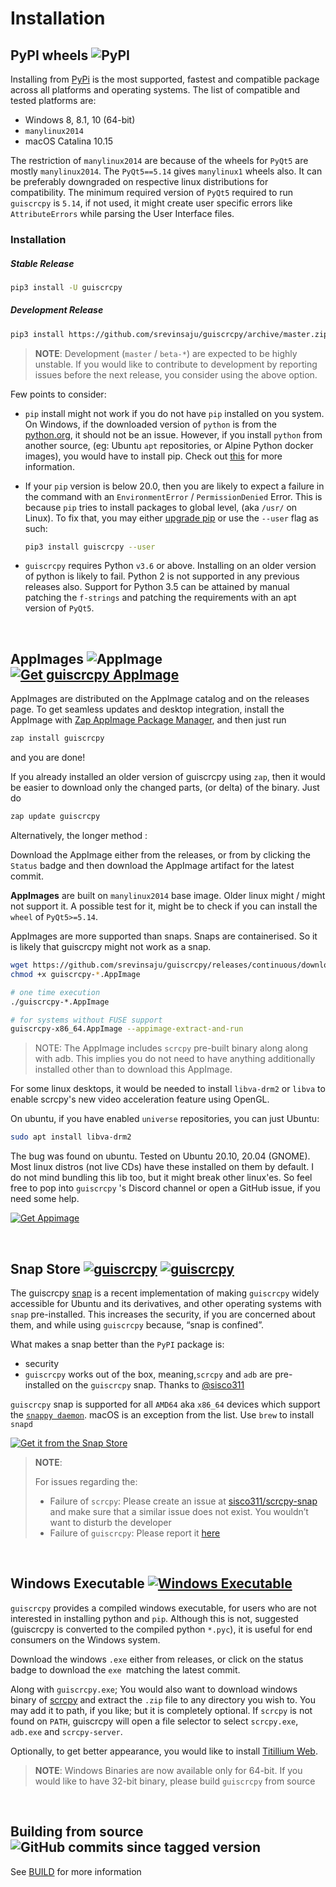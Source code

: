 # Installation

## PyPI wheels ![PyPI](https://img.shields.io/pypi/v/guiscrcpy?color=green&logo=python&logoColor=white)

Installing from [PyPi](https://pypi.org/project/guiscrcpy/) is the most supported, fastest and compatible package across all platforms and operating systems. The list of compatible and tested platforms are:

* Windows 8, 8.1, 10 (64-bit)
* `manylinux2014` 
* macOS Catalina 10.15

The restriction of `manylinux2014` are because of the wheels for `PyQt5` are mostly `manylinux2014`. The `PyQt5==5.14` gives `manylinux1` wheels also. It can be preferably downgraded on respective linux distributions for compatibility. The minimum required version of `PyQt5` required to run `guiscrcpy` is `5.14`, if not used, it might create user specific errors like `AttributeErrors` while parsing the User Interface files.

### Installation

##### Stable Release

```bash
pip3 install -U guiscrcpy
```

##### Development Release

```bash
pip3 install https://github.com/srevinsaju/guiscrcpy/archive/master.zip
```

> **NOTE**: Development (`master` / `beta-*`) are expected to be highly unstable. If you would like to contribute to development by reporting issues before the next release, you consider using the above option.

Few points to consider:

* `pip` install might not work if you do not have `pip` installed on you system. On Windows, if the downloaded version of `python` is from the [python.org](https://python.org), it should not be an issue. However, if you install `python` from another source, (eg: Ubuntu `apt` repositories, or Alpine Python docker images), you would have to install pip. Check out [this](https://google.com/search?q=How+to+install+pip) for more information.

* If your `pip` version is below 20.0, then you are likely to expect a failure in the command with an `EnvironmentError` / `PermissionDenied` Error. This is because `pip` tries to install packages to global level, (aka `/usr/` on Linux). To fix that, you may either [upgrade pip](https://google.com/search?q=How+to+upgrade+pip) or use the `--user` flag as such:

  ```bash
  pip3 install guiscrcpy --user
  ```

* `guiscrcpy` requires Python `v3.6` or above. Installing on an older version of python is likely to fail. Python 2 is not supported in any previous releases also. Support for Python 3.5 can be attained by manual patching the `f-strings` and patching the requirements with an apt version of `PyQt5`.


<br>

## AppImages ![AppImage](https://github.com/srevinsaju/guiscrcpy/workflows/AppImage/badge.svg) [![Get guiscrcpy AppImage](https://img.shields.io/endpoint?url=https%3A%2F%2Fwww.srevinsaju.me%2Fget-appimage%2Fguiscrcpy%2Fshields.json)](https://www.srevinsaju.me/get-appimage/guiscrcpy/)

AppImages are distributed on the AppImage catalog and on the releases page. To get seamless updates and desktop integration, install the AppImage
with [Zap AppImage Package Manager](https://github.com/srevinsaju/zap), and then just run

```bash
zap install guiscrcpy
``` 
and you are done!

If you already installed an older version of guiscrcpy 
using `zap`, then it would be easier to download only the 
changed parts, (or delta) of the binary. Just do

```bash
zap update guiscrcpy
```

Alternatively, the longer method : 

Download the AppImage either from the releases, or from by clicking the `Status` badge and then download the AppImage artifact for the latest commit.

**AppImages** are built on `manylinux2014` base image. Older linux might / might not support it. A possible test for it, might be to check if you can install the `wheel` of `PyQt5>=5.14`. 

AppImages are more supported than snaps. Snaps are containerised. So it is likely that guiscrcpy might not work as a snap.

```bash
wget https://github.com/srevinsaju/guiscrcpy/releases/continuous/download/guiscrcpy-*.AppImage
chmod +x guiscrcpy-*.AppImage

# one time execution
./guiscrcpy-*.AppImage

# for systems without FUSE support
guiscrcpy-x86_64.AppImage --appimage-extract-and-run
```

> NOTE: The AppImage includes `scrcpy` pre-built binary along 
along with adb. This implies you do not need to have anything 
additionally installed other than to download this AppImage. 

For some linux desktops, it would be needed to install 
`libva-drm2` or `libva` to enable scrcpy's new video acceleration
feature using OpenGL.

On ubuntu, if you have enabled `universe` repositories, you can just
Ubuntu:
```bash
sudo apt install libva-drm2
```

The bug was found on ubuntu. Tested on Ubuntu 20.10, 20.04 (GNOME). Most linux distros (not live CDs) have these installed on them by default. I do not mind bundling this lib too, but it might break other linux'es. So feel free to pop into `guiscrcpy` 's Discord channel or open a GitHub issue, if you need some help.


[![Get Appimage](https://raw.githubusercontent.com/srevinsaju/get-appimage/master/static/badges/get-appimage-branding-blue.png)](https://srevinsaju.github.io/get-appimage/guiscrcpy)

<br>

## Snap Store [![guiscrcpy](https://snapcraft.io//guiscrcpy/badge.svg)](https://snapcraft.io/guiscrcpy) [![guiscrcpy](https://snapcraft.io//guiscrcpy/trending.svg?name=0)](https://snapcraft.io/guiscrcpy)

The guiscrcpy [snap](https://snapcraft.io) is a recent implementation of making `guiscrcpy` widely accessible for Ubuntu and its derivatives, and other operating systems with `snap` pre-installed. This increases the security, if you are concerned about them, and while using `guiscrcpy` because, “snap is confined”.

What makes a snap better than the `PyPI` package is:

* security
* `guiscrcpy` works out of the box, meaning,`scrcpy` and `adb` are pre-installed on the `guiscrcpy` snap. Thanks to [@sisco311](https://github.com/sisco311/scrcpy-snap)

`guiscrcpy` snap is supported for all `AMD64` aka `x86_64` devices which support the [`snappy daemon`](https://snapcraft.io/docs/installing-snapd). macOS is an exception from the list. Use `brew` to install `snapd`

[![Get it from the Snap Store](https://snapcraft.io/static/images/badges/en/snap-store-black.svg)](https://snapcraft.io/guiscrcpy)

> **NOTE**: 
>
> For issues regarding the: 
>
> * Failure of `scrcpy`: Please create an issue at [sisco311/scrcpy-snap](https://github.com/sisco311/scrcpy-snap/issues) and make sure that a similar issue does not exist. You wouldn’t want to disturb the developer
> * Failure of `guiscrcpy`: Please report it [here](https://github.com/srevinsaju/guiscrcpy/issues)

<br> 

## Windows Executable [![Windows Executable](https://github.com/srevinsaju/guiscrcpy/workflows/Windows%20Executable/badge.svg)](https://github.com/srevinsaju/guiscrcpy/actions?query=+event%3Apush++is%3Asuccess+branch%3Amaster+workflow%3A%22Windows+Executable%22)

`guiscrcpy` provides a compiled windows executable, for users who are not interested in installing python and `pip`. Although this is not, suggested (guiscrcpy is converted to the compiled python `*.pyc`), it is useful for end consumers on the Windows system.

Download the windows `.exe` either from releases, or click on the status badge to download the `exe `matching the latest commit.

Along with `guiscrcpy.exe`; You would also want to download windows binary of [scrcpy](https://github.com/Genymobile/scrcpy/releases/latest) and extract the `.zip` file to any directory you wish to. You may add it to path, if you like; but it is completely optional. If `scrcpy` is not found on `PATH`, guiscrcpy will open a file selector to select `scrcpy.exe`, `adb.exe` and `scrcpy-server`. 

Optionally, to get better appearance, you would like to install [Titillium Web](https://fonts.google.com/specimen/Titillium+Web). 

> **NOTE**: Windows Binaries are now available only for 64-bit. If you would like to have 32-bit  binary, please build `guiscrcpy` from source 

<br>

## Building from source ![GitHub commits since tagged version](https://img.shields.io/github/commits-since/srevinsaju/guiscrcpy/latest?style=flat-square)

See [BUILD](BUILD.md) for more information 
